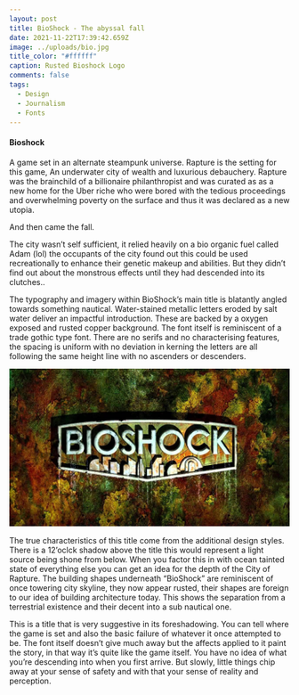 ```yaml
---
layout: post
title: BioShock - The abyssal fall
date: 2021-11-22T17:39:42.659Z
image: ../uploads/bio.jpg
title_color: "#ffffff"
caption: Rusted Bioshock Logo
comments: false
tags:
  - Design
  - Journalism
  - Fonts
---
```

#### Bioshock

A game set in an alternate steampunk universe. Rapture is the setting for this game, An underwater city of wealth and luxurious debauchery. Rapture was the brainchild of a billionaire philanthropist and was curated as as a new home for the Uber riche who were bored with the tedious proceedings and overwhelming poverty on the surface and thus it was declared as a new utopia.

And then came the fall. 

The city wasn’t self sufficient, it relied heavily on a bio organic fuel called Adam (lol) the occupants of the city found out this could be used recreationally to enhance their genetic makeup and abilities. But they didn’t find out about the monstrous effects until they had descended into its clutches..

The typography and imagery within BioShock’s main title is blatantly angled towards something nautical. Water-stained metallic letters eroded by salt water deliver an impactful introduction. These are backed by a oxygen exposed and rusted copper background.  The font itself is reminiscent of a trade gothic type font. There are no serifs and no characterising features, the spacing is uniform with no deviation in kerning the letters are all following the same height line with no ascenders or descenders.

![](../uploads/bio.jpg)

The true characteristics of this title come from the additional design styles. There is a 12’oclck shadow above the title this would represent a light source being shone from below. When you factor this in with ocean tainted state of everything else you can get an idea for the depth of the City of Rapture. 
The building shapes underneath “BioShock” are reminiscent of once towering city skyline, they now appear rusted, their shapes are foreign to our idea of building architecture today. This shows the separation from a terrestrial existence and their decent into a sub nautical one.

This is a title that is very suggestive in its foreshadowing. You can tell where the game is set and also the basic failure of whatever it once attempted to be. The font itself doesn’t give much away but the affects applied to it paint the story, in that way it’s quite like the game itself. You have no idea of what you’re descending into when you first arrive. But slowly, little things chip away at your sense of safety and with that your sense of reality and perception.